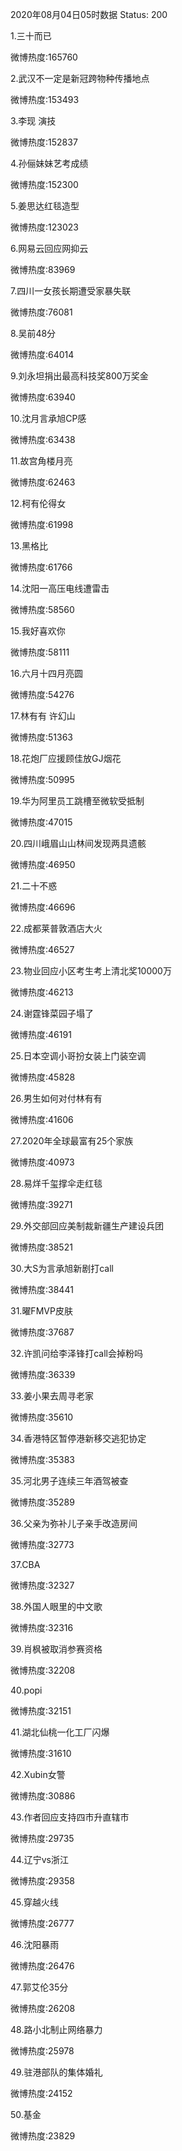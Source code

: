 2020年08月04日05时数据
Status: 200

1.三十而已

微博热度:165760

2.武汉不一定是新冠跨物种传播地点

微博热度:153493

3.李现 演技

微博热度:152837

4.孙俪妹妹艺考成绩

微博热度:152300

5.姜思达红毯造型

微博热度:123023

6.网易云回应网抑云

微博热度:83969

7.四川一女孩长期遭受家暴失联

微博热度:76081

8.吴前48分

微博热度:64014

9.刘永坦捐出最高科技奖800万奖金

微博热度:63940

10.沈月言承旭CP感

微博热度:63438

11.故宫角楼月亮

微博热度:62463

12.柯有伦得女

微博热度:61998

13.黑格比

微博热度:61766

14.沈阳一高压电线遭雷击

微博热度:58560

15.我好喜欢你

微博热度:58111

16.六月十四月亮圆

微博热度:54276

17.林有有 许幻山

微博热度:51363

18.花炮厂应援顾佳放GJ烟花

微博热度:50995

19.华为阿里员工跳槽至微软受抵制

微博热度:47015

20.四川峨眉山山林间发现两具遗骸

微博热度:46950

21.二十不惑

微博热度:46696

22.成都莱普敦酒店大火

微博热度:46527

23.物业回应小区考生考上清北奖10000万

微博热度:46213

24.谢霆锋菜园子塌了

微博热度:46191

25.日本空调小哥扮女装上门装空调

微博热度:45828

26.男生如何对付林有有

微博热度:41606

27.2020年全球最富有25个家族

微博热度:40973

28.易烊千玺撑伞走红毯

微博热度:39271

29.外交部回应美制裁新疆生产建设兵团

微博热度:38521

30.大S为言承旭新剧打call

微博热度:38441

31.曜FMVP皮肤

微博热度:37687

32.许凯问给李泽锋打call会掉粉吗

微博热度:36339

33.姜小果去周寻老家

微博热度:35610

34.香港特区暂停港新移交逃犯协定

微博热度:35383

35.河北男子连续三年酒驾被查

微博热度:35289

36.父亲为弥补儿子亲手改造房间

微博热度:32773

37.CBA

微博热度:32327

38.外国人眼里的中文歌

微博热度:32316

39.肖枫被取消参赛资格

微博热度:32208

40.popi

微博热度:32151

41.湖北仙桃一化工厂闪爆

微博热度:31610

42.Xubin女警

微博热度:30886

43.作者回应支持四市升直辖市

微博热度:29735

44.辽宁vs浙江

微博热度:29358

45.穿越火线

微博热度:26777

46.沈阳暴雨

微博热度:26476

47.郭艾伦35分

微博热度:26208

48.路小北制止网络暴力

微博热度:25978

49.驻港部队的集体婚礼

微博热度:24152

50.基金

微博热度:23829

